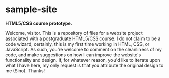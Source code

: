 # sample-site
<b>HTML5/CSS course prototype.</b>
<!DOCTYPE cleartext>
Welcome, visitor. This is a repository of files for a website project associated with a postgraduate HTML5/CSS course. I do not claim to be a code wizard; certainly, this is my first time working in HTML, CSS, or JavaScript. As such, you're welcome to comment on the cleanliness of my code, and make suggestions on how I can improve the website's functionality and design. If, for whatever reason, you'd like to iterate upon what I have here, my only request is that you attribute the original design to me (Sino). Thanks!
